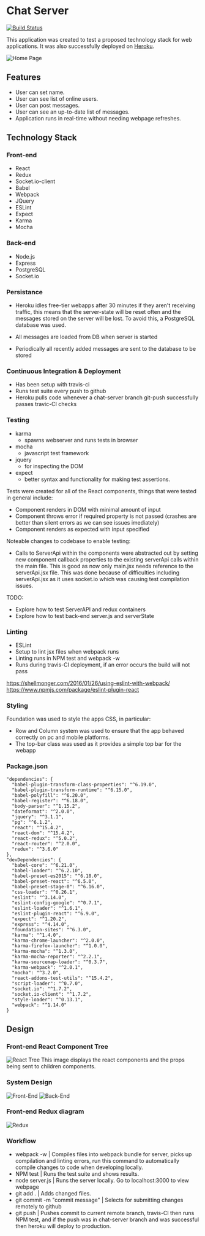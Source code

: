 # Chat Server

[![Build Status](https://travis-ci.org/t-rappos/auction-system.svg?branch=chat-server)](https://travis-ci.org/t-rappos/auction-system)

This application was created to test a proposed technology stack for web applications.
It was also successfully deployed on [Heroku](https://chat-server-t-rappos.herokuapp.com/#/?_k=32gzvg).

![Home Page](chat-server-images/home.PNG)

## Features
- User can set name.
- User can see list of online users.
- User can post messages.
- User can see an up-to-date list of messages.
- Application runs in real-time without needing webpage refreshes.

## Technology Stack

### Front-end
- React
- Redux
- Socket.io-client
- Babel
- Webpack
- JQuery
- ESLint
- Expect
- Karma
- Mocha

### Back-end
- Node.js
- Express
- PostgreSQL
- Socket.io

### Persistance
- Heroku idles free-tier webapps after 30 minutes if they aren't receiving traffic, this means that the server-state will be reset often and the messages stored on the server will be lost. To avoid this, a PostgreSQL database was used.

- All messages are loaded from DB when server is started
- Periodically all recently added messages are sent to the database to be stored

### Continuous Integration & Deployment
  - Has been setup with travis-ci
  - Runs test suite every push to github
  - Heroku pulls code whenever a chat-server branch git-push successfully passes travic-CI checks

### Testing
- karma
  - spawns webserver and runs tests in browser
- mocha
  - javascript test framework
- jquery
  - for inspecting the DOM
- expect
  - better syntax and functionality for making test assertions.


Tests were created for all of the React components, things that were tested in general include:
- Component renders in DOM with minimal amount of input
- Component throws error if required property is not passed (crashes are better than silent errors as we can see issues imediately)
- Component renders as expected with input specified

Noteable changes to codebase to enable testing:
- Calls to ServerApi within the components were abstracted out by setting new component callback properties to the existing serverApi calls within the main file. This is good as now only main.jsx needs reference to the serverApi.jsx file. This was done because of difficulties including serverApi.jsx as it uses socket.io which was causing test compilation issues.

TODO:
  - Explore how to test ServerAPI and redux containers
  - Explore how to test back-end server.js and serverState

### Linting
- ESLint
- Setup to lint jsx files when webpack runs
- Linting runs in NPM test and webpack -w
- Runs during travis-CI deployment, if an error occurs the build will not pass

https://shellmonger.com/2016/01/26/using-eslint-with-webpack/
https://www.npmjs.com/package/eslint-plugin-react

### Styling
Foundation was used to style the apps CSS, in particular:
- Row and Column system was used to ensure that the app behaved correctly on pc and mobile platforms.
- The top-bar class was used as it provides a simple top bar for the webapp

### Package.json

```
"dependencies": {
  "babel-plugin-transform-class-properties": "^6.19.0",
  "babel-plugin-transform-runtime": "^6.15.0",
  "babel-polyfill": "^6.20.0",
  "babel-register": "^6.18.0",
  "body-parser": "^1.15.2",
  "dateformat": "^2.0.0",
  "jquery": "^3.1.1",
  "pg": "^6.1.2",
  "react": "^15.4.2",
  "react-dom": "^15.4.2",
  "react-redux": "^5.0.2",
  "react-router": "^2.0.0",
  "redux": "^3.6.0"
},
"devDependencies": {
  "babel-core": "^6.21.0",
  "babel-loader": "^6.2.10",
  "babel-preset-es2015": "^6.18.0",
  "babel-preset-react": "^6.5.0",
  "babel-preset-stage-0": "^6.16.0",
  "css-loader": "^0.26.1",
  "eslint": "^3.14.0",
  "eslint-config-google": "^0.7.1",
  "eslint-loader": "^1.6.1",
  "eslint-plugin-react": "^6.9.0",
  "expect": "^1.20.2",
  "express": "^4.14.0",
  "foundation-sites": "^6.3.0",
  "karma": "^1.4.0",
  "karma-chrome-launcher": "^2.0.0",
  "karma-firefox-launcher": "^1.0.0",
  "karma-mocha": "^1.3.0",
  "karma-mocha-reporter": "^2.2.1",
  "karma-sourcemap-loader": "^0.3.7",
  "karma-webpack": "^2.0.1",
  "mocha": "^3.2.0",
  "react-addons-test-utils": "^15.4.2",
  "script-loader": "^0.7.0",
  "socket.io": "^1.7.2",
  "socket.io-client": "^1.7.2",
  "style-loader": "^0.13.1",
  "webpack": "^1.14.0"
}
```

## Design

### Front-end React Component Tree
![React Tree](chat-server-images/prop-tree.PNG)
This image displays the react components and the props being sent to children components.

### System Design
![Front-End](chat-server-images/front-end.PNG)
![Back-End](chat-server-images/back-end.PNG)

### Front-end Redux diagram
![Redux](chat-server-images/redux.PNG)

### Workflow
- webpack -w | Compiles files into webpack bundle for server, picks up compilation and linting errors, run this command to automatically compile changes to code when developing locally.
- NPM test | Runs the test suite and shows results.
- node server.js | Runs the server locally. Go to localhost:3000 to view webpage
- git add . | Adds changed files.
- git commit -m "commit message" | Selects for submitting changes remotely to github
- git push | Pushes commit to current remote branch, travis-CI then runs NPM test, and if the push was in chat-server branch and was successful then heroku will deploy to production.
